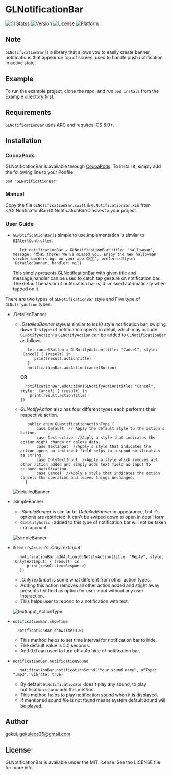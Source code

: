# GLNotificationBar

[![CI Status](http://img.shields.io/travis/gokul/GLNotificationBar.svg?style=flat)](https://travis-ci.org/gokul/GLNotificationBar)
[![Version](https://img.shields.io/cocoapods/v/GLNotificationBar.svg?style=flat)](http://cocoapods.org/pods/GLNotificationBar)
[![License](https://img.shields.io/cocoapods/l/GLNotificationBar.svg?style=flat)](http://cocoapods.org/pods/GLNotificationBar)
[![Platform](https://img.shields.io/cocoapods/p/GLNotificationBar.svg?style=flat)](http://cocoapods.org/pods/GLNotificationBar)

## Note

 `GLNotificationBar` is a library that allows you to easily create banner notifications that appear on top of screen, used to handle push notification in active state.

## Example

 To run the example project, clone the repo, and run `pod install` from the Example directory first.

## Requirements
 `GLNotificationBar` uses ARC and requires iOS 8.0+.

## Installation

### CocoaPods

GLNotificationBar is available through [CocoaPods](http://cocoapods.org). To install
it, simply add the following line to your Podfile:

`pod 'GLNotificationBar'`

### Manual
Copy the file `GLNotificationBar.swift` & `GLNotificationBar.xib` from ~/GLNotificationBar/GLNotificationBar/Classes to your project.

### User Guide

- `GLNotificationBar` is simple to use,implementation is similar to `UIAlertController`.

   ```
      let notificationBar = GLNotificationBar(title: "hallowean", message: "😎Hi there! We've missed you. Enjoy the new hallowean sticker,borders,bgs on your app.😈🎅🏻", preferredStyle: .DetailedBanner, handler: nil)

   ```

   This simply presents GLNotificationBar with given title and message,handler can be used to catch tap gesture on notification bar. The default behavior of notification bar is, dismissed automatically when tapped on it.

There are two types of `GLNotificationBar` style and Five type of `GLNotifyAction` types.

- .DetailedBanner
   * *.DetailedBanner* style is similar to ios10 style notification bar, swiping down this type of notification open's in detail, which may include `GLNotifyAction's`
   `GLNotifyAction` can be added to `GLNotificationBar` as follows
   
     ```
        let cancelButton = GLNotifyAction(title: "Cancel", style: .Cancel) { (result) in
           print(result.actionTitle)
        }
        notificationBar.addAction(cancelButton)
      ```

      **OR**
      ```
        notificationBar.addAction(GLNotifyAction(title: "Cancel", style: .Cancel) { (result) in
          print(result.actionTitle)
      })
     ```
   * *GLNotifyAction* also has four different types each performs their respective action.
    
     ```
        public enum GLNotificationActionType {
            case Default  // Apply the default style to the action’s button.
            case Destructive  //Apply a style that indicates the action might change or delete data.
            case TextInput  //Apply a style that indicates the action opens an textinput field helps to respond notification as string.
            case OnlyTextInput  //Apply a style which removes all other action added and simply adds text field as input to respond notification.
            case Cancel  //Apply a style that indicates the action cancels the operation and leaves things unchanged.
       }
      ```    

   ![detailedBanner](ScreenShots/Detailedbanner.gif)

- .SimpleBanner
   * *.SimpleBanner* is similar to *.DetailedBanner* in appearance, but it's options are restricted. It can't be swiped down to open in detail form.
   * `GLNotifyAction` added to this type of notification bar will not be taken into account.
   
   ![simpleBanner](ScreenShots/SimpleBanner.gif)

- `GLNotifyAction`'s *.OnlyTextInput*
   ``` 
      notificationBar.addAction(GLNotifyAction(title: "Reply", style: .OnlyTextInput) { (result) in
         print(result.textResponse)
      })
   ```
   * *.OnlyTextInput* is some what different from other action types.
   * Adding this action removes all other action added and stight away presents textfield as option for user input without any user interaction. 
   * This helps user to repond to a notification with text.

  ![textInput_ActionType](ScreenShots/TextInput_ActionType.gif)

- `notificationBar.showTime`
   ```
     notificationBar.showTime(3.0)
   ```
   * This method helps to set time interval for notification bar to hide.
   * The default value is 5.0 seconds.
   * And 0.0 can used to turn off auto hide of notification bar.


- `notificationBar.notificationSound`
   ```
      notificationBar.notificationSound("Your sound name", ofType: ".mp3", vibrate: true)
   ```
   * By default `GLNotificationBar` does't play any sound, to play notification sound add this method.
   * This method helps to play notification sound when it is displayed.
   * If mentioned sound file is not found means system default sound will be played.

## Author

gokul, gokulece26@gmail.com

## License

GLNotificationBar is available under the MIT license. See the LICENSE file for more info.
